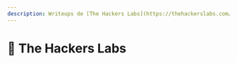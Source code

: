 ```yaml
---
description: Writeups de [The Hackers Labs](https://thehackerslabs.com/)
---
```


# 🔶 The Hackers Labs


